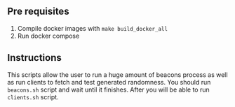 ## Pre requisites
1) Compile docker images with `make build_docker_all`
2) Run docker compose

## Instructions 

This scripts allow the user to run a huge amount of beacons process as well as run clients to fetch and test generated randomness.
You should run `beacons.sh` script and wait until it finishes. After you will be able to run `clients.sh` script.